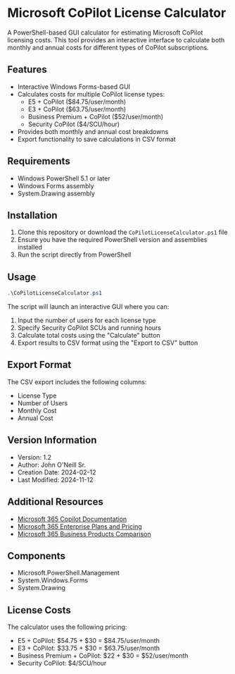 # Microsoft CoPilot License Calculator

A PowerShell-based GUI calculator for estimating Microsoft CoPilot licensing costs. This tool provides an interactive interface to calculate both monthly and annual costs for different types of CoPilot subscriptions.

## Features

- Interactive Windows Forms-based GUI
- Calculates costs for multiple CoPilot license types:
  - E5 + CoPilot ($84.75/user/month)
  - E3 + CoPilot ($63.75/user/month)
  - Business Premium + CoPilot ($52/user/month)
  - Security CoPilot ($4/SCU/hour)
- Provides both monthly and annual cost breakdowns
- Export functionality to save calculations in CSV format

## Requirements

- Windows PowerShell 5.1 or later
- Windows Forms assembly
- System.Drawing assembly

## Installation

1. Clone this repository or download the `CoPilotLicenseCalculator.ps1` file
2. Ensure you have the required PowerShell version and assemblies installed
3. Run the script directly from PowerShell

## Usage

```powershell
.\CoPilotLicenseCalculator.ps1
```

The script will launch an interactive GUI where you can:
1. Input the number of users for each license type
2. Specify Security CoPilot SCUs and running hours
3. Calculate total costs using the "Calculate" button
4. Export results to CSV format using the "Export to CSV" button

## Export Format

The CSV export includes the following columns:
- License Type
- Number of Users
- Monthly Cost
- Annual Cost

## Version Information

- Version: 1.2
- Author: John O'Neill Sr.
- Creation Date: 2024-02-12
- Last Modified: 2024-11-12

## Additional Resources

- [Microsoft 365 Copilot Documentation](https://learn.microsoft.com/microsoft-365/copilot)
- [Microsoft 365 Enterprise Plans and Pricing](https://www.microsoft.com/en-us/microsoft-365/enterprise/microsoft365-plans-and-pricing)
- [Microsoft 365 Business Products Comparison](https://www.microsoft.com/en-us/microsoft-365/business/compare-all-microsoft-365-business-products)

## Components

- Microsoft.PowerShell.Management
- System.Windows.Forms
- System.Drawing

## License Costs

The calculator uses the following pricing:
- E5 + CoPilot: $54.75 + $30 = $84.75/user/month
- E3 + CoPilot: $33.75 + $30 = $63.75/user/month
- Business Premium + CoPilot: $22 + $30 = $52/user/month
- Security CoPilot: $4/SCU/hour

